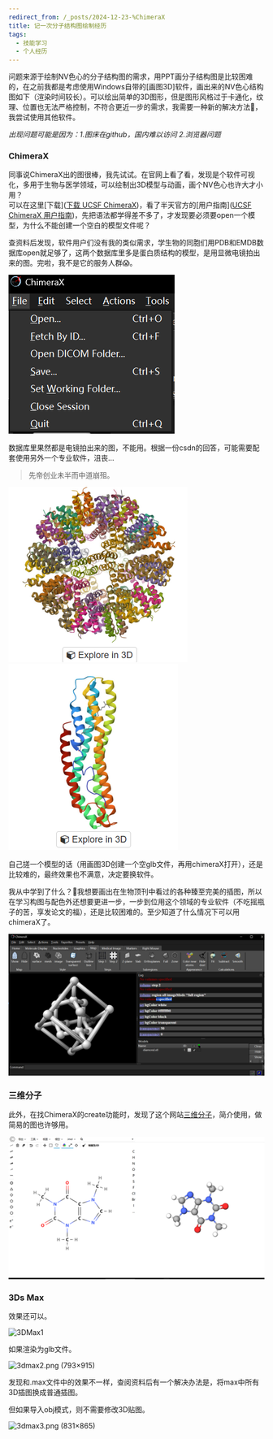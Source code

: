 ```yaml
---
redirect_from: /_posts/2024-12-23-%ChimeraX
title: 记一次分子结构图绘制经历
tags:
  - 技能学习
  - 个人经历 
---
```


问题来源于绘制NV色心的分子结构图的需求，用PPT画分子结构图是比较困难的，在之前我都是考虑使用Windows自带的[画图3D]软件，画出来的NV色心结构图如下（渲染时间较长）。可以绘出简单的3D图形，但是图形风格过于卡通化，纹理、位置也无法严格控制，不符合更近一步的需求，我需要一种新的解决方法:runner:，我尝试使用其他软件。

<html>
<head>
<title>Babylon.js Viewer - Display a 3D model</title>
<script src="https://preview.babylonjs.com/viewer/babylon.viewer.js"></script> 
</head>
<body>
<babylon model="https://raw.githubusercontent.com/DOFlamda/ImgHost/refs/heads/main/image/chimeraX2.glb" templates.main.params.fill-screen="true"></babylon>
</body>
</html>

*出现问题可能是因为：1.图床在github，国内难以访问 2.浏览器问题*

### ChimeraX

同事说ChimeraX出的图很棒，我先试试。在官网上看了看，发现是个软件可视化，多用于生物与医学领域，可以绘制出3D模型与动画，画个NV色心也许大才小用？<br>可以在这里[下载]([下载 UCSF ChimeraX](https://www.cgl.ucsf.edu/chimerax/download.html))，看了半天官方的[用户指南]([UCSF ChimeraX 用户指南](https://www.cgl.ucsf.edu/chimerax/docs/user/index.html))，先把语法都学得差不多了，才发现要必须要open一个模型，为什么不能创建一个空白的模型文件呢？

查资料后发现，软件用户们没有我的类似需求，学生物的同胞们用PDB和EMDB数据库open就足够了，这两个数据库里多是蛋白质结构的模型，是用显微电镜拍出来的图。完啦，我不是它的服务人群:scream:。​

![chimerax3.png (327×313)](https://raw.githubusercontent.com/DOFlamda/ImgHost/refs/heads/main/image/chimerax3.png)

数据库里果然都是电镜拍出来的图，不能用。根据一份csdn的回答，可能需要配套使用另外一个专业软件，沮丧...

> 先帝创业未半而中道崩殂。

![chimera4.png (352×345)](https://raw.githubusercontent.com/DOFlamda/ImgHost/refs/heads/main/image/chimera4.png)![chimera5.png (334×367)](https://raw.githubusercontent.com/DOFlamda/ImgHost/refs/heads/main/image/chimera5.png)

自己搓一个模型的话（用画图3D创建一个空glb文件，再用chimeraX打开），还是比较难的，最终效果也不满意，决定要换软件。

我从中学到了什么？:raised_hands:我想要画出在生物顶刊中看过的各种臻至完美的插图，所以在学习构图与配色外还想要更进一步，一步到位用这个领域的专业软件（不吃摇瓶子的苦，享发论文的福），还是比较困难的。至少知道了什么情况下可以用chimeraX了。

![chimera6.png (1702×942)](https://raw.githubusercontent.com/DOFlamda/ImgHost/refs/heads/main/image/chimera6.png)

### 三维分子

此外，在找ChimeraX的create功能时，发现了这个网站[三维分子](https://mole.chemview.net/)，简介使用，做简易的图也许够用。

![sanweifenzi.png (2559×1426)](https://raw.githubusercontent.com/DOFlamda/ImgHost/refs/heads/main/image/sanweifenzi.png)

### 3Ds Max

效果还可以。

![3DMax1](https://raw.githubusercontent.com/DOFlamda/ImgHost/refs/heads/main/image/3dmax1png.png)

如果渲染为glb文件。

![3dmax2.png (793×915)](https://raw.githubusercontent.com/DOFlamda/ImgHost/refs/heads/main/image/3dmax2.png)

发现和.max文件中的效果不一样，查阅资料后有一个解决办法是，将max中所有3D插图换成普通插图。

但如果导入obj模式，则不需要修改3D贴图。

![3dmax3.png (831×865)](https://raw.githubusercontent.com/DOFlamda/ImgHost/refs/heads/main/image/3dmax3.png)
